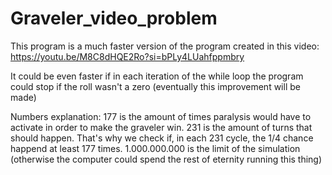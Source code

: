 # Graveler_video_problem

This program is a much faster version of the program created in this video: https://youtu.be/M8C8dHQE2Ro?si=bPLy4LUahfppmbry

It could be even faster if in each iteration of the while loop the program could stop if the roll wasn't a zero (eventually this improvement will be made)

Numbers explanation: 177 is the amount of times paralysis would have to activate in order to make the graveler win. 231 is the amount of turns that should happen. That's why we check if, in each 231 cycle, the 1/4 chance happend at least 177 times. 1.000.000.000 is the limit of the simulation (otherwise the computer could spend the rest of eternity running this thing)
